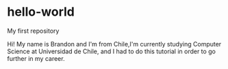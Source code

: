 # hello-world
My first repository

Hi! My name is Brandon and I'm from Chile,I'm currently studying Computer Science at Universidad de Chile, and I had to do this tutorial
in order to go further in my career.
